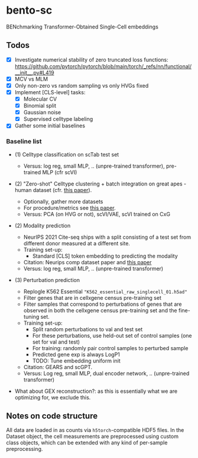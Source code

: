 # bento-sc

BENchmarking Transformer-Obtained Single-Cell embeddings


## Todos
- [x] Investigate numerical stability of zero truncated loss functions: https://github.com/pytorch/pytorch/blob/main/torch/_refs/nn/functional/__init__.py#L419
- [x] MCV vs MLM
- [x] Only non-zero vs random sampling vs only HVGs fixed
- [x] Implement [CLS-level] tasks:
  - [x] Molecular CV
  - [x] Binomial split
  - [x] Gaussian noise
  - [x] Supervised celltype labeling
- [x] Gather some initial baselines

### Baseline list
- (1) Celltype classification on scTab test set
  - Versus: log reg, small MLP, .. (unpre-trained transformer), pre-trained MLP (cfr scVI)

- (2) "Zero-shot" Celltype clustering + batch integration on great apes - human dataset (cfr. [this paper](https://www.biorxiv.org/content/10.1101/2024.02.16.580624v1.full.pdf)). 
  - Optionally, gather more datasets
  - For procedure/metrics see [this paper](https://www.biorxiv.org/content/10.1101/2023.10.16.561085v2.full.pdf).
  - Versus: PCA (on HVG or not), scVI/VAE, scVI trained on CxG

- (2) Modality prediction
  - NeurIPS 2021 Cite-seq ships with a split consisting of a test set from different donor measured at a different site.
  - Training set-up:
    - Standard [CLS] token embedding to predicting the modality
  - Citation: Neurips comp dataset paper and [this paper](https://www.biorxiv.org/content/10.1101/2024.02.16.580624v1.full.pdf)
  - Versus: log reg, small MLP, .. (unpre-trained transformer)


- (3) Perturbation prediction
  - Replogle K562 Essential `"K562_essential_raw_singlecell_01.h5ad"`
  - Filter genes that are in cellxgene census pre-training set
  - Filter samples that correspond to perturbations of genes that are observed in both the cellxgene census pre-training set and the fine-tuning set.
  - Training set-up:
    - Split random perturbations to val and test set
    - For these perturbations, use held-out set of control samples (one set for val and test)
    - For training: randomly pair control samples to perturbed sample
    - Predicted gene exp is always LogP1
    - TODO: Tune embedding uniform init 
  - Citation: GEARS and scGPT.
  - Versus: Log reg, small MLP, dual encoder network, .. (unpre-trained transformer)

 
- What about GEX reconstruction?: as this is essentially what we are optimizing for, we exclude this.


## Notes on code structure
All data are loaded in as counts via `h5torch`-compatible HDF5 files. In the Dataset object, the cell measurements are preprocessed using custom class objects, which can be extended with any kind of per-sample preprocessing.